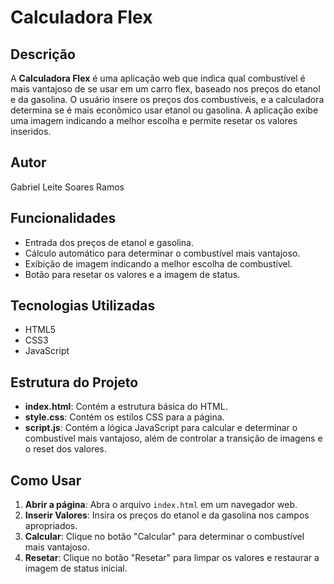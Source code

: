 # Calculadora Flex

## Descrição
A **Calculadora Flex** é uma aplicação web que indica qual combustível é mais vantajoso de se usar em um carro flex, baseado nos preços do etanol e da gasolina. O usuário insere os preços dos combustíveis, e a calculadora determina se é mais econômico usar etanol ou gasolina. A aplicação exibe uma imagem indicando a melhor escolha e permite resetar os valores inseridos.

## Autor
Gabriel Leite Soares Ramos

## Funcionalidades
- Entrada dos preços de etanol e gasolina.
- Cálculo automático para determinar o combustível mais vantajoso.
- Exibição de imagem indicando a melhor escolha de combustível.
- Botão para resetar os valores e a imagem de status.

## Tecnologias Utilizadas
- HTML5
- CSS3
- JavaScript

## Estrutura do Projeto
- **index.html**: Contém a estrutura básica do HTML.
- **style.css**: Contém os estilos CSS para a página.
- **script.js**: Contém a lógica JavaScript para calcular e determinar o combustível mais vantajoso, além de controlar a transição de imagens e o reset dos valores.

## Como Usar
1. **Abrir a página**: Abra o arquivo `index.html` em um navegador web.
2. **Inserir Valores**: Insira os preços do etanol e da gasolina nos campos apropriados.
3. **Calcular**: Clique no botão "Calcular" para determinar o combustível mais vantajoso.
4. **Resetar**: Clique no botão "Resetar" para limpar os valores e restaurar a imagem de status inicial.